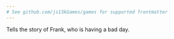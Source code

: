 ```yaml
---
# See github.com/js13kGames/games for supported frontmatter
---
```

Tells the story of Frank, who is having a bad day.